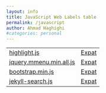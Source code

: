 ```yaml
---
layout: info
title: JavaScript Web Labels table
permalink: /javascript
author: Ahmad Haghighi
#categories: personal
---
```

<table id="jslicense-labels1">
    <tr>
        <td><a href="https://cdnjs.cloudflare.com/ajax/libs/highlight.js/8.7/highlight.min.js">highlight.js</a></td>
        <td><a href="https://raw.githubusercontent.com/cdnjs/cdnjs/master/LICENSE">Expat</a></td>
    </tr>
    <tr>
        <td><a href="/js/jquery.mmenu.min.all.js">jquery.mmenu.min.all.js</a></td>
        <td><a href="http://en.wikipedia.org/wiki/MIT_License">Expat</a></td>
    </tr>
    <tr>
        <td><a href="https://netdna.bootstrapcdn.com/bootstrap/3.1.1/js/bootstrap.min.js">bootstrap.min.js</a></td>
        <td><a href="https://github.com/twbs/bootstrap/blob/master/LICENSE">Expat</a></td>
    </tr>
    <tr>
        <td><a href="/js/jekyll-search.js">jekyll-search.js</a></td>
        <td><a href="http://en.wikipedia.org/wiki/MIT_License">Expat</a></td>
    </tr>
</table>
